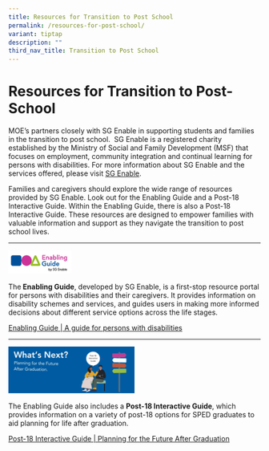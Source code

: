 ```yaml
---
title: Resources for Transition to Post School
permalink: /resources-for-post-school/
variant: tiptap
description: ""
third_nav_title: Transition to Post School
---
```

<h1>Resources for Transition to Post-School</h1>
<p>MOE’s partners closely with SG Enable in supporting students and families
in the transition to post school.&nbsp; SG Enable is a registered charity
established by the Ministry of Social and Family Development (MSF) that
focuses on employment, community integration and continual learning for
persons with disabilities. For more information about SG Enable and the
services offered, please visit <a href="www.sgenable.sg" rel="noopener nofollow" target="_blank">SG Enable</a>.</p>
<p>Families and caregivers should explore the wide range of resources provided
by SG Enable. Look out for the Enabling Guide and a Post-18 Interactive
Guide. Within the Enabling Guide, there is also a Post-18 Interactive Guide.
These resources are designed to empower families with valuable information
and support as they navigate the transition to post school lives.</p>
<hr>
<p></p>
<div class="isomer-image-wrapper">
<img style="width: 25%;" height="auto" width="100%" alt="" src="/images/sge_enabling_guide.png">
</div>
<p>The<strong> Enabling Guide</strong>, developed by SG Enable, is a first-stop
resource portal for persons with disabilities and their caregivers. It
provides information on disability schemes and services, and guides users
in making more informed decisions about different service options across
the life stages.</p>
<p><a href="https://www.enablingguide.sg/" rel="noopener noreferrer nofollow" target="_blank">Enabling Guide | A guide for persons with disabilities</a>
</p>
<hr>
<p></p>
<div class="isomer-image-wrapper">
<img style="width: 50%;" height="auto" width="100%" alt="" src="/images/sge_post_18_interactive_guide.png">
</div>
<p>The Enabling Guide also includes a&nbsp;<strong>Post-18 Interactive Guide</strong>,
which provides information on a variety of post-18 options for SPED graduates
to aid planning for life after graduation.</p>
<p><a href="https://www.enablingguide.sg/disability-info/life-stages-transitions/post-18-interactive-guide" rel="noopener noreferrer nofollow" target="_blank">Post-18 Interactive Guide | Planning for the Future After Graduation</a>
</p>